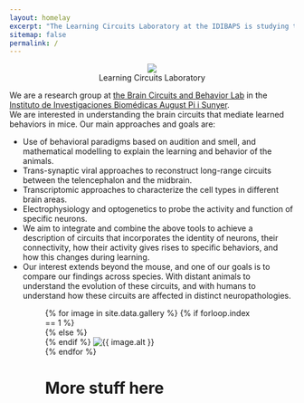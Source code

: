 ```yaml
---
layout: homelay
excerpt: "The Learning Circuits Laboratory at the IDIBAPS is studying the neural circuits mediating learning in mice."
sitemap: false
permalink: /
---
```

<div class="col-sm-12" style="text-align: center;">
<img class="float-left biglogo" src="{{ site.url }}{{ site.baseurl }}/images/mouse_brain_logo.png">
<div class="bigtitle titlebox">
Learning Circuits Laboratory
</div>
</div>

<div class="col-sm-12">
  <p>
  We are a research group at <a href="https://braincircuitsbehavior.org/">the Brain Circuits and Behavior Lab</a>
  in the <a href="https://www.clinicbarcelona.org/en/idibaps">Instituto de Investigaciones Biomédicas August Pi i Sunyer</a>.
  <br>
  We are interested in understanding the brain circuits that mediate learned behaviors in mice. Our main approaches and goals are:
    <ul>
      <li>Use of behavioral paradigms based on audition and smell, and mathematical modelling to explain the learning and behavior of the animals.</li>
      <li>Trans-synaptic viral approaches to reconstruct long-range circuits between the telencephalon and the midbrain.</li>
      <li>Transcriptomic approaches to characterize the cell types in different brain areas.</li>
      <li>Electrophysiology and optogenetics to probe the activity and function of specific neurons.</li>
      <li>We aim to integrate and combine the above tools to achieve a description of circuits that incorporates the identity of neurons, their connectivity, how their activity gives rises to specific behaviors, and how this changes during learning.</li>
      <li>Our interest extends beyond the mouse, and one of our goals is to compare our findings across species. With distant animals to understand the evolution of these circuits, and with humans to understand how these circuits are affected in distinct neuropathologies.</li>
    </ul>
  </p>
</div>

<div class="col-12" markdown="1" style="margin: auto; width: 75%;">
<div class="carousel slide" data-ride="carousel">
  <div class="carousel-inner" role="listbox" style="max-width:600px; max-height:400px !important;">
    {% for image in site.data.gallery %}
    {% if forloop.index == 1 %}
    <div class="carousel-item active">
    {% else %}
    <div class="carousel-item">
    {% endif %}
      <img class="d-block w-100" src="{{ site.url }}{{ site.baseurl }}/images/carousel/{{ image.name }}" alt="{{ image.alt }}">
    </div>
    {% endfor %}
  </div>
</div>

# More stuff here

<p></p>
</div>
